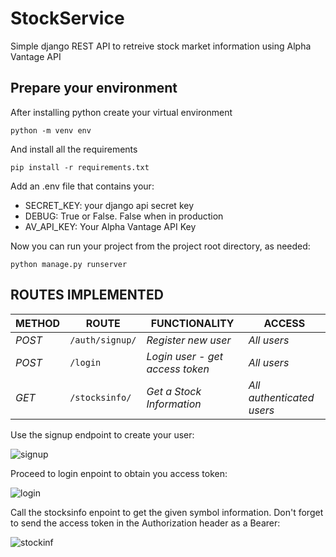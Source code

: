 # StockService

Simple django REST API to retreive stock market information using Alpha Vantage API

## Prepare your environment

After installing python create your virtual environment

`python -m venv env`

And install all the requirements

`pip install -r requirements.txt`

Add an .env file that contains your:
* SECRET_KEY: your django api secret key
* DEBUG: True or False. False when in production
* AV_API_KEY: Your Alpha Vantage API Key

Now you can run your project from the project root directory, as needed:

`python manage.py runserver`

## ROUTES IMPLEMENTED

| METHOD | ROUTE | FUNCTIONALITY |ACCESS|
| ------- | ----- | ------------- | ------------- |
| *POST* | ```/auth/signup/``` | _Register new user_| _All users_|
| *POST* | ```/login``` | _Login user - get access token_| _All users_|
| *GET* | ```/stocksinfo/``` | _Get a Stock Information_| _All authenticated users_|


Use the signup endpoint to create your user:

![signup](https://github.com/AndrewB4y/StockService/assets/17863198/1d737f2d-31b4-4407-a43e-41365bd2d113)

Proceed to login enpoint to obtain you access token:

![login](https://github.com/AndrewB4y/StockService/assets/17863198/590d466c-d3d9-4f7e-85f0-832aca9771c3)

Call the stocksinfo enpoint to get the given symbol information. Don't forget to send the access token in the Authorization header as a Bearer:

![stockinf](https://github.com/AndrewB4y/StockService/assets/17863198/4fa731f8-b3fc-4b91-a12a-7c95ad50152d)


